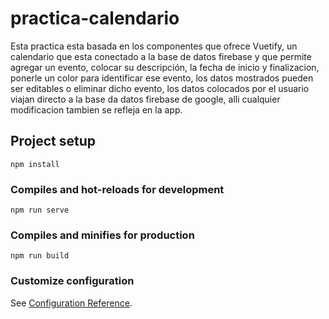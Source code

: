 # practica-calendario
Esta practica esta basada en los componentes que ofrece Vuetify, un calendario que esta conectado a la base de datos firebase y que permite agregar un evento, colocar su descripción, la fecha de inicio y finalizacion, ponerle un color para identificar ese evento, los datos mostrados pueden ser editables o eliminar dicho evento, los datos colocados por el usuario viajan directo a la base da datos firebase de google, alli cualquier modificacion tambien se refleja en la app.
## Project setup
```
npm install
```

### Compiles and hot-reloads for development
```
npm run serve
```

### Compiles and minifies for production
```
npm run build
```

### Customize configuration
See [Configuration Reference](https://cli.vuejs.org/config/).
